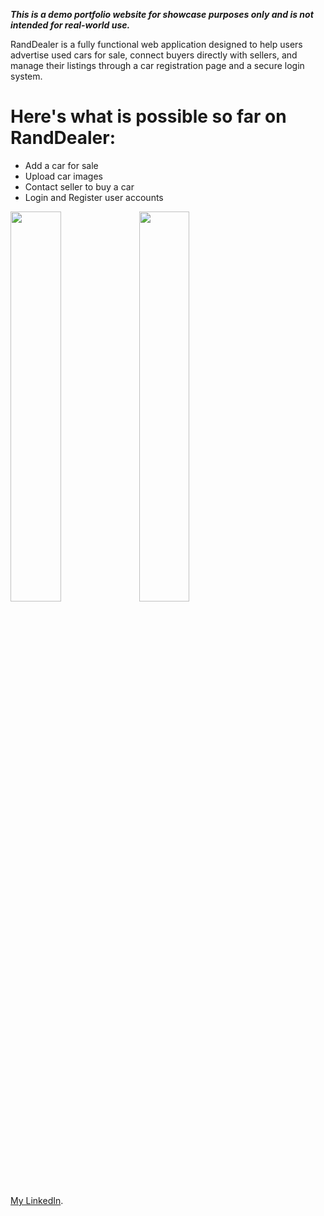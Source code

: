 ***This is a demo portfolio website for showcase purposes only and is not intended for real-world use.***

RandDealer is a fully functional web application designed to help users advertise used cars for sale, connect buyers directly with sellers, and manage their listings through a car registration page and a secure login system.

# Here's what is possible so far on RandDealer:
* Add a car for sale
* Upload car images
* Contact seller to buy a car
* Login and Register user accounts


<img src="https://github.com/user-attachments/assets/d478b456-4a7c-405b-98b8-6161cfd31255" width="40%">
<img src="https://github.com/user-attachments/assets/33431251-22aa-4c97-9270-5bd4313b975e" width="40%">


[My LinkedIn](https://www.linkedin.com/in/gean-s/).


